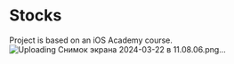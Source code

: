 # Stocks
Project is based on an iOS Academy course.
 ![Uploading Снимок экрана 2024-03-22 в 11.08.06.png…]()
